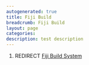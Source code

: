 ```yaml
---
autogenerated: true
title: Fiji Build
breadcrumb: Fiji Build
layout: page
categories: 
description: test description
---
```


1.  REDIRECT [Fiji Build System](Fiji_Build_System "wikilink")
